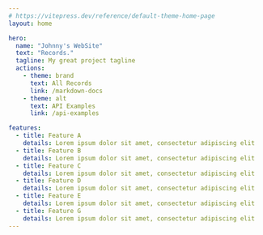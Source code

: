 ```yaml
---
# https://vitepress.dev/reference/default-theme-home-page
layout: home

hero:
  name: "Johnny's WebSite"
  text: "Records."
  tagline: My great project tagline
  actions:
    - theme: brand
      text: All Records
      link: /markdown-docs
    - theme: alt
      text: API Examples
      link: /api-examples

features:
  - title: Feature A
    details: Lorem ipsum dolor sit amet, consectetur adipiscing elit
  - title: Feature B
    details: Lorem ipsum dolor sit amet, consectetur adipiscing elit
  - title: Feature C
    details: Lorem ipsum dolor sit amet, consectetur adipiscing elit
  - title: Feature D
    details: Lorem ipsum dolor sit amet, consectetur adipiscing elit
  - title: Feature E
    details: Lorem ipsum dolor sit amet, consectetur adipiscing elit
  - title: Feature G
    details: Lorem ipsum dolor sit amet, consectetur adipiscing elit
---
```

